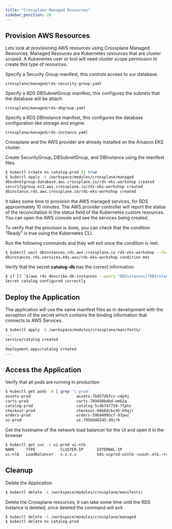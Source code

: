 ```yaml
---
title: "Crossplane Managed Resources"
sidebar_position: 20
---
```



## Provision AWS Resources

Lets look at provisioning AWS resources using Crossplane Managed Resources.
Managed Resouces are Kubernetes resources that are cluster scoped.
A Kuberentes user or tool will need cluster scope permission to create this type of resources.

Specify a Security Group manifest, this controls access to our database.
```file
crossplane/managed/rds-security-group.yaml
```
Specify a RDS DBSubnetGroup manifest, this configures the subnets that the database will be attach
```file
crossplane/managed/rds-dbgroup.yaml
```
Specify a RDS DBInstance manifest, this configures the database configuration like storage and engine.
```file
crossplane/managed/rds-instance.yaml
```

Crossplane and the AWS provider are already installed on the Amazon EKS cluster. 

Create SecurityGroup, DBSubnetGroup, and DBInstance using the manifest files.
```bash
$ kubectl create ns catalog-prod || true
$ kubectl apply -k /workspace/modules/crossplane/managed
dbsubnetgroup.database.aws.crossplane.io/rds-eks-workshop created
securitygroup.ec2.aws.crossplane.io/rds-eks-workshop created
dbinstance.rds.aws.crossplane.io/rds-eks-workshop created
```


It takes some time to provision the AWS managed services, for RDS approximately 10 minutes. The AWS provider controller will report the status of the reconciliation in the status field of the Kubernetes custom resources.  
You can open the AWS console and see the services being created.

To verify that the provision is done, you can check that the condition “Ready” is true using the Kubernetes CLI.

Run the following commands and they will exit once the condition is met.
```bash timeout=1200
$ kubectl wait dbinstances.rds.aws.crossplane.io rds-eks-workshop --for=condition=Ready --timeout=20m
dbinstances.rds.services.k8s.aws/rds-eks-workshop condition met
```

Verify that the secret **catalog-db** has the correct information
```bash
$ if [[ "$(aws rds describe-db-instances --query "DBInstances[?DBInstanceIdentifier == 'rds-eks-workshop'].Endpoint.Address" --output text)" ==  "$(kubectl get secret catalog-db -o go-template='{{.data.endpoint|base64decode}}' -n catalog-prod)" ]]; then echo "Secret catalog configured correctly"; else echo "Error Catalo misconfigured"; false; fi
Secret catalog configured correctly
```


## Deploy the Application

The application will use the same manifest files as in development with the exception of the secret which contains the binding information that connects to AWS Services.

```bash
$ kubectl apply -k /workspace/modules/crossplane/manifests/
...
service/catalog created
...
deployment.apps/catalog created
...
```

## Access the Application

Verify that all pods are running in production

```bash
$ kubectl get pods -A | grep '\-prod'
assets-prod                    assets-7bd57dbfcc-cdp9j                         1/1     Running   0              1m
carts-prod                     carts-789498bdbd-wmb2q                          1/1     Running   0              1m
catalog-prod                   catalog-5c4b747759-7fphz                        1/1     Running   0              1m
checkout-prod                  checkout-66b6dcbc45-k9qjr                       1/1     Running   0              1m
orders-prod                    orders-59b94995cf-97pwz                         1/1     Running   0              1m
ui-prod                        ui-795bd46545-49jrh                             1/1     Running   0              1m
```

Get the hostname of the network load balancer for the UI and open it in the browser

```bash
$ kubectl get svc -n ui-prod ui-nlb
NAME     TYPE           CLUSTER-IP      EXTERNAL-IP                                           PORT(S)        AGE
ui-nlb   LoadBalancer   x.x.x.x         k8s-uiprod-uinlb-<uuid>.elb.<region>.amazonaws.com    80:32028/TCP   111m
```


## Cleanup

Delete the Application
```bash timeout=600
$ kubectl delete -k /workspace/modules/crossplane/manifests/
```
Delete the Crossplane resources, it can take some time until the RDS Instance is deleted, once deleted the command will exit
```bash timeout=600
$ kubectl delete -k /workspace/modules/crossplane/managed
$ kubectl delete ns catalog-prod
```
